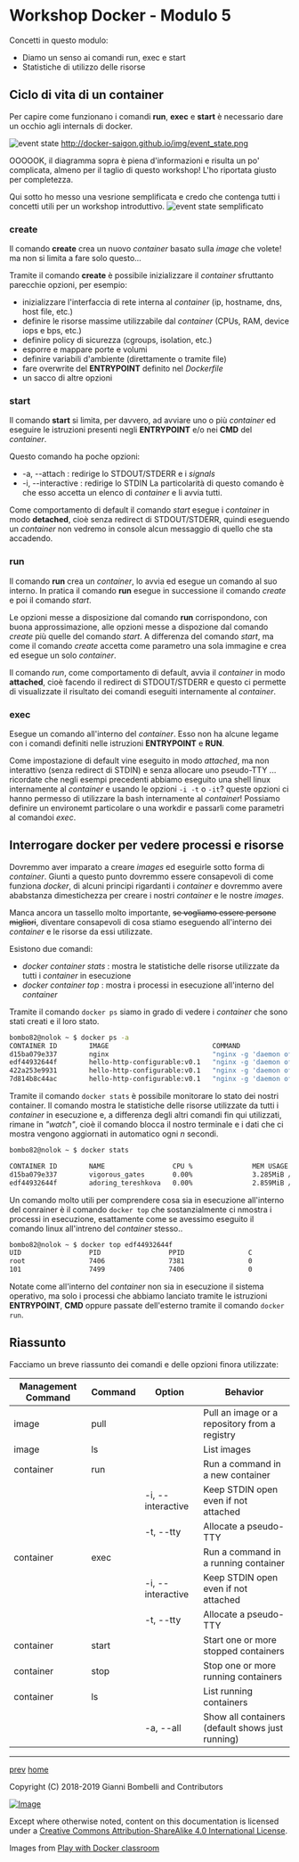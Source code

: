 # Workshop Docker - Modulo 5

Concetti in questo modulo:
- Diamo un senso ai comandi run, exec e start
- Statistiche di utilizzo delle risorse

## Ciclo di vita di un container
Per capire come funzionano i comandi __run__, __exec__ e __start__ è necessario dare un occhio agli internals di docker.

![event state](http://docker-saigon.github.io/img/event_state.png)
http://docker-saigon.github.io/img/event_state.png

OOOOOK, il diagramma sopra è piena d'informazioni e risulta un po' complicata, almeno per il taglio di questo workshop! L'ho riportata giusto per completezza.

Qui sotto ho messo una vesrione semplificata e credo che contenga tutti i concetti utili per un workshop introduttivo.
![event state semplificato]()

### create
Il comando __create__ crea un nuovo _container_ basato sulla _image_ che volete! ma non si limita a fare solo questo...

Tramite il comando __create__ è possibile inizializzare il _container_ sfruttanto parecchie opzioni, per esempio:
* inizializzare l'interfaccia di rete interna al _container_ (ip, hostname, dns, host file, etc.)
* definire le risorse massime utilizzabile dal _container_ (CPUs, RAM, device iops e bps, etc.)
* definire policy di sicurezza (cgroups, isolation, etc.)
* esporre e mappare porte e volumi
* definire variabili d'ambiente (direttamente o tramite file)
* fare overwrite del __ENTRYPOINT__ definito nel _Dockerfile_
* un sacco di altre opzioni

### start
Il comando __start__ si limita, per davvero, ad avviare uno o più _container_ ed eseguire le istruzioni presenti negli __ENTRYPOINT__ e/o nei __CMD__ del _container_. 

Questo comando ha poche opzioni:
* -a, --attach : redirige lo STDOUT/STDERR e i _signals_
* -i, --interactive : redirige lo STDIN
La particolarità di questo comando è che esso accetta un elenco di _container_ e li avvia tutti. 

Come comportamento di default il comando _start_ esegue i _container_ in modo __detached__, cioè senza redirect di STDOUT/STDERR, quindi eseguendo un _container_ non vedremo in console alcun messaggio di quello che sta accadendo.

### run
Il comando __run__ crea un _container_, lo avvia ed esegue un comando al suo interno.
In pratica il comando __run__ esegue in successione il comando _create_ e poi il comando _start_.

Le opzioni messe a disposizione dal comando __run__ corrispondono, con buona approssimazione, alle opzioni messe a dispozione dal comando _create_ più quelle del comando _start_.
A differenza del comando _start_, ma come il comando _create_ accetta come parametro una sola immagine e crea ed esegue un solo _container_.

Il comando _run_, come comportamento di default, avvia il _container_ in modo __attached__, cioè facendo il redirect di STDOUT/STDERR e questo ci permette di visualizzate il risultato dei comandi eseguiti internamente al _container_.

### exec
Esegue un comando all'interno del _container_. Esso non ha alcune legame con i comandi definiti nelle istruzioni __ENTRYPOINT__ e __RUN__.

Come impostazione di default vine eseguito in modo _attached_, ma non interattivo (senza redirect di STDIN) e senza allocare uno pseudo-TTY ... ricordate che negli esempi precedenti abbiamo eseguito una shell linux internamente al _container_ e usando le opzioni `-i -t` o `-it`? queste opzioni ci hanno permesso di utilizzare la bash internamente al _container_!
Possiamo definire un environemt particolare o una workdir e passarli come parametri al comandoi _exec_.

## Interrogare docker per vedere processi e risorse
Dovremmo aver imparato a creare _images_ ed eseguirle sotto forma di _container_.
Giunti a questo punto dovremmo essere consapevoli di come funziona _docker_, di alcuni principi rigardanti i _container_ e dovremmo avere ababstanza dimestichezza per creare i nostri _container_ e le nostre _images_.

Manca ancora un tassello molto importante, ~~se vogliamo essere persone migliori~~, diventare consapevoli di cosa stiamo eseguendo all'interno dei _container_ e le risorse da essi utilizzate.

Esistono due comandi:
* _docker container stats_ : mostra le statistiche delle risorse utilizzate da tutti i _container_ in esecuzione
* _docker container top_ : mostra i processi in esecuzione all'interno del _container_

Tramite il comando `docker ps` siamo in grado di vedere i _container_ che sono stati creati e il loro stato.
```bash
bombo82@nolok ~ $ docker ps -a
CONTAINER ID        IMAGE                          COMMAND                  CREATED             STATUS                     PORTS               NAMES
d15ba079e337        nginx                          "nginx -g 'daemon of…"   4 minutes ago       Up 4 minutes               80/tcp              vigorous_gates
edf44932644f        hello-http-configurable:v0.1   "nginx -g 'daemon of…"   4 minutes ago       Up 4 minutes               80/tcp, 443/tcp     adoring_tereshkova
422a253e9931        hello-http-configurable:v0.1   "nginx -g 'daemon of…"   4 minutes ago       Created                    80/tcp, 443/tcp     boring_beaver
7d814b8c44ac        hello-http-configurable:v0.1   "nginx -g 'daemon of…"   4 minutes ago       Exited (0) 4 minutes ago                       eloquent_turing
```

Tramite il comando `docker stats` è possibile monitorare lo stato dei nostri container. Il comando mostra le statistiche delle risorse utilizzate da tutti i _container_ in esecuzione e, a differenza degli altri comandi fin qui utilizzati, rimane in _"watch"_, cioè il comando blocca il nostro terminale e i dati che ci mostra vengono aggiornati in automatico ogni _n_ secondi.
```bash
bombo82@nolok ~ $ docker stats

CONTAINER ID        NAME                 CPU %               MEM USAGE / LIMIT     MEM %               NET I/O             BLOCK I/O           PIDS
d15ba079e337        vigorous_gates       0.00%               3.285MiB / 15.32GiB   0.02%               2.61kB / 432B       31.7kB / 0B         2
edf44932644f        adoring_tereshkova   0.00%               2.859MiB / 15.32GiB   0.02%               4.93kB / 432B       0B / 0B             2
```

Un comando molto utili per comprendere cosa sia in esecuzione all'interno del conrainer è il comando `docker top` che sostanzialmente ci nmostra i processi in esecuzione, esattamente come se avessimo eseguito il comando linux all'intreno del _container_ stesso..
```bash
bombo82@nolok ~ $ docker top edf44932644f
UID                 PID                 PPID                C                   STIME               TTY                 TIME                CMD
root                7406                7381                0                   10:16               ?                   00:00:00            nginx: master process nginx -g daemon off;
101                 7499                7406                0                   10:16               ?                   00:00:00            nginx: worker process
```

Notate come all'interno del _container_ non sia in esecuzione il sistema operativo, ma solo i processi che abbiamo lanciato tramite le istruzioni **ENTRYPOINT**, **CMD** oppure passate dell'esterno tramite il comando `docker run`.

## Riassunto
Facciamo un breve riassunto dei comandi e delle opzioni finora utilizzate:

Management Command | Command | Option | Behavior
-------------------|---------|--------|---------
image | pull | | Pull an image or a repository from a registry
image | ls | | List images
container | run | | Run a command in a new container
| | | -i, --interactive | Keep STDIN open even if not attached 
| | | -t, --tty | Allocate a pseudo-TTY
container | exec | | Run a command in a running container
| | | -i, --interactive | Keep STDIN open even if not attached 
| | | -t, --tty | Allocate a pseudo-TTY
container | start | | Start one or more stopped containers
container | stop | | Stop one or more running containers
container | ls | | List running containers
| | | -a, --all | Show all containers (default shows just running)

___

[prev](../module04/README.md) [home](../README.md)

Copyright (C) 2018-2019 Gianni Bombelli and Contributors

[![Image](https://i.creativecommons.org/l/by-sa/4.0/88x31.png)](https://creativecommons.org/licenses/by-sa/4.0/)

Except where otherwise noted, content on this documentation is licensed under a [Creative Commons Attribution-ShareAlike 4.0 International License](https://creativecommons.org/licenses/by-sa/4.0/).

Images from [Play with Docker classroom](https://training.play-with-docker.com/about/)
